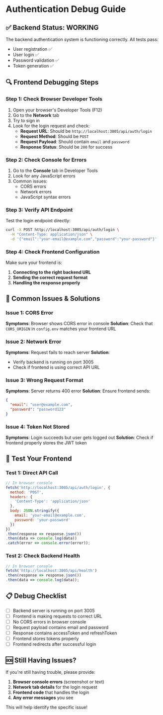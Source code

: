 # Authentication Debug Guide

## ✅ Backend Status: WORKING
The backend authentication system is functioning correctly. All tests pass:
- User registration ✅
- User login ✅
- Password validation ✅
- Token generation ✅

## 🔍 Frontend Debugging Steps

### Step 1: Check Browser Developer Tools
1. Open your browser's Developer Tools (F12)
2. Go to the **Network** tab
3. Try to sign in
4. Look for the login request and check:
   - **Request URL**: Should be `http://localhost:3005/api/auth/login`
   - **Request Method**: Should be `POST`
   - **Request Payload**: Should contain `email` and `password`
   - **Response Status**: Should be `200` for success

### Step 2: Check Console for Errors
1. Go to the **Console** tab in Developer Tools
2. Look for any JavaScript errors
3. Common issues:
   - CORS errors
   - Network errors
   - JavaScript syntax errors

### Step 3: Verify API Endpoint
Test the login endpoint directly:
```bash
curl -X POST http://localhost:3005/api/auth/login \
  -H "Content-Type: application/json" \
  -d '{"email":"your-email@example.com","password":"your-password"}'
```

### Step 4: Check Frontend Configuration
Make sure your frontend is:
1. **Connecting to the right backend URL**
2. **Sending the correct request format**
3. **Handling the response properly**

## 🐛 Common Issues & Solutions

### Issue 1: CORS Error
**Symptoms**: Browser shows CORS error in console
**Solution**: Check that `CORS_ORIGIN` in `config.env` matches your frontend URL

### Issue 2: Network Error
**Symptoms**: Request fails to reach server
**Solution**: 
- Verify backend is running on port 3005
- Check if frontend is using correct API URL

### Issue 3: Wrong Request Format
**Symptoms**: Server returns 400 error
**Solution**: Ensure frontend sends:
```json
{
  "email": "user@example.com",
  "password": "password123"
}
```

### Issue 4: Token Not Stored
**Symptoms**: Login succeeds but user gets logged out
**Solution**: Check if frontend properly stores the JWT token

## 🧪 Test Your Frontend

### Test 1: Direct API Call
```javascript
// In browser console
fetch('http://localhost:3005/api/auth/login', {
  method: 'POST',
  headers: {
    'Content-Type': 'application/json'
  },
  body: JSON.stringify({
    email: 'your-email@example.com',
    password: 'your-password'
  })
})
.then(response => response.json())
.then(data => console.log(data))
.catch(error => console.error(error));
```

### Test 2: Check Backend Health
```javascript
// In browser console
fetch('http://localhost:3005/api/health')
.then(response => response.json())
.then(data => console.log(data));
```

## 📋 Debug Checklist

- [ ] Backend server is running on port 3005
- [ ] Frontend is making requests to correct URL
- [ ] No CORS errors in browser console
- [ ] Request payload contains email and password
- [ ] Response contains accessToken and refreshToken
- [ ] Frontend stores tokens properly
- [ ] Frontend redirects after successful login

## 🆘 Still Having Issues?

If you're still having trouble, please provide:
1. **Browser console errors** (screenshot or text)
2. **Network tab details** for the login request
3. **Frontend code** that handles the login
4. **Any error messages** you see

This will help identify the specific issue! 